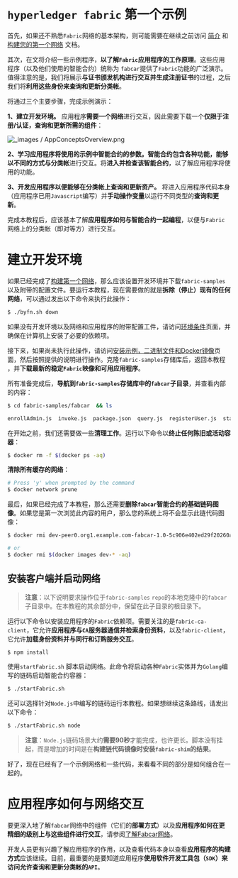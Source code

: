 # `hyperledger fabric` 第一个示例

首先，如果还不熟悉`Fabric`网络的基本架构，则可能需要在继续之前访问 [简介](https://hyperledger-fabric.readthedocs.io/en/latest/blockchain.html) 和 [构建您的第一个网络](https://hyperledger-fabric.readthedocs.io/en/latest/build_network.html) 文档。

其次，在文将介绍一些示例程序，**以了解`Fabric`应用程序的工作原理**。这些应用程序（以及他们使用的智能合约）统称为 `fabcar`提供了`Fabric`功能的广泛演示。值得注意的是，我们将展示**与证书颁发机构进行交互并生成注册证书**的过程，之后我们将**利用这些身份来查询和更新分类帐**。

将通过三个主要步骤，完成示例演示：

**1、建立开发环境。** 应用程序**需要一个网络**进行交互，因此需要下载一个**仅限于注册/认证，查询和更新所需的组件**：

![_images / AppConceptsOverview.png](https://hyperledger-fabric.readthedocs.io/en/latest/_images/AppConceptsOverview.png)

**2、学习应用程序将使用的示例中智能合约的参数。**智能合约包含各种功能，能够以不同的方式**与分类帐**进行交互。将**进入并检查该智能合约**，以了解应用程序将使用的功能。

**3、开发应用程序以便能够在分类帐上查询和更新资产。** 将进入应用程序代码本身（应用程序已用`Javascript`编写）并**手动操作变量**以运行不同类型的**查询和更新**。

完成本教程后，应该基本了解**应用程序如何与智能合约一起编程**，以便与`Fabric`网络上的分类帐（即对等方）进行交互。

# 建立开发环境

如果已经完成了[构建第一个网络](hyperledger%20fabric%20建立你的第一个网络.md)，那么应该设置开发环境并下载`fabric-samples`以及附带的配置文件。要运行本教程，现在需要做的就是**拆除（停止）现有的任何网络**，可以通过发出以下命令来执行此操作：

```sh
$ ./byfn.sh down
```

如果没有开发环境以及网络和应用程序的附带配置工件，请访问[环境条件](hyperledger%20fabric%20入门.md)页面，并确保在计算机上安装了必要的依赖项。

接下来，如果尚未执行此操作，请访问[安装示例，二进制文件和Docker镜像](hyperledger%20fabric%20入门.md)页面，然后按照提供的说明进行操作。克隆`fabric-samples`存储库后，返回本教程 ，并**下载最新的稳定`Fabric`映像和可用应用程序**。

所有准备完成后，**导航到`fabric-samples`存储库中的`fabcar`子目录**，并查看内部的内容：

```sh
$ cd fabric-samples/fabcar  && ls

enrollAdmin.js  invoke.js  package.json  query.js  registerUser.js  startFabric.sh
```

在开始之前，我们还需要做一些**清理工作**。运行以下命令以**终止任何陈旧或活动容器**：

```sh
$ docker rm -f $(docker ps -aq)
```

**清除所有缓存的网络**：

```sh
# Press 'y' when prompted by the command
$ docker network prune
```

最后，如果已经完成了本教程，那么还需要**删除`fabcar`智能合约的基础链码图像**。如果您是第一次浏览此内容的用户，那么您的系统上将不会显示此链代码图像：

```sh
$ docker rmi dev-peer0.org1.example.com-fabcar-1.0-5c906e402ed29f20260ae42283216aa75549c571e2e380f3615826365d8269ba

# or
$ docker rmi $(docker images dev-* -aq)
```

## 安装客户端并启动网络

> **注意**：以下说明要求操作位于`fabric-samples` `repo`的本地克隆中的`fabcar`子目录中。在本教程的其余部分中，保留在此子目录的根目录下。

运行以下命令以安装应用程序的`Fabric`依赖项。需要关注的是`fabric-ca-client`，它允许**应用程序与`CA`服务器通信并检索身份资料**，以及`fabric-client`，它允许**加载身份资料并与同行和订购服务交互**。

```sh
$ npm install
```

使用`startFabric.sh` 脚本启动网络。此命令将启动各种`Fabric`实体并为`Golang`编写的链码启动智能合约容器：

```sh
$ ./startFabric.sh
```

还可以选择针对`Node.js`中编写的链码运行本教程。如果想继续这条路线，请发出以下命令：

```sh
$ ./startFabric.sh node
```

> **注意**：`Node.js`链码场景大约**需要90秒**才能完成，也许更长。脚本没有挂起，而是增加的时间是在**构建链代码镜像时安装`fabric-shim`的结果**。

好了，现在已经有了一个示例网络和一些代码，来看看不同的部分是如何组合在一起的。

# 应用程序如何与网络交互

要更深入地了解`fabcar`网络中的组件（它们的**部署方式**）以及**应用程序如何在更精细的级别上与这些组件进行交互**，请参阅[了解Fabcar网络](https://hyperledger-fabric.readthedocs.io/en/latest/understand_fabcar_network.html)。

开发人员更有兴趣了解应用程序的作用，以及查看代码本身以查看**应用程序的构建方式**应该继续。目前，最重要的是要知道应用程序**使用软件开发工具包（`SDK`）来访问允许查询和更新分类帐的`API`**。